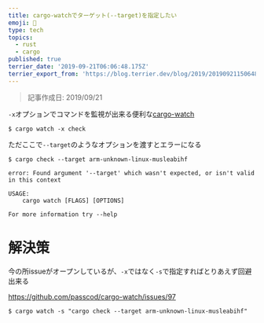 ```yaml
---
title: cargo-watchでターゲット(--target)を指定したい
emoji: 👀
type: tech
topics:
  - rust
  - cargo
published: true
terrier_date: '2019-09-21T06:06:48.175Z'
terrier_export_from: 'https://blog.terrier.dev/blog/2019/20190921150648-cargo-watch-target'
---
```


> 記事作成日: 2019/09/21

`-x`オプションでコマンドを監視が出来る便利な[cargo-watch](https://github.com/passcod/cargo-watch/)

```
$ cargo watch -x check
```

ただここで`--target`のようなオプションを渡すとエラーになる

```
$ cargo check --target arm-unknown-linux-musleabihf
```

```
error: Found argument '--target' which wasn't expected, or isn't valid in this context

USAGE:
    cargo watch [FLAGS] [OPTIONS]

For more information try --help
```

# 解決策
今の所issueがオープンしているが、`-x`ではなく`-s`で指定すればとりあえず回避出来る

https://github.com/passcod/cargo-watch/issues/97

```
$ cargo watch -s "cargo check --target arm-unknown-linux-musleabihf"
```
